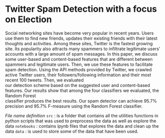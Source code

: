 # Twitter Spam Detection with a focus on Election

Social networking sites have become very popular in recent years. Users  use  them  to  find  new  friends,  updates  their  existing  friends  with  their  latest  
thoughts and activities. Among these sites, Twitter is the fastest growing site. Its popularity  also  attracts  many  spammers  to  infiltrate  legitimate  users’  accounts  with a large amount of spam messages. In this paper, we discuss some user-based and content-based features that are different between spammers and legitimate users.  Then,  we  use  these  features  to  facilitate  spam  detection.  Using  the  API  methods provided by Twitter, we crawled active Twitter users, their followers/following  information  and  their  most  recent  100  tweets.  Then,  we  evaluated  
our detection scheme based on the suggested user and content-based features. Our results  show  that  among  the  four  classifiers  we  evaluated,  the  Random Forest  
classifier  produces  the  best  results.  Our  spam  detector  can  achieve  95.7%  precision and 95.7% F-measure using the Random Forest classifier.

*File name definition*
`src` : is a folder that contains all the utilities functions in python scripts that was used to preprocess the data as well as explore the data
`notebooks` : contains ipynb files that explores the data and clean up the data
`data` : is used to store some of the data that have been used.